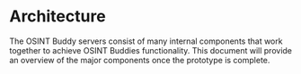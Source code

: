 # Architecture

The OSINT Buddy servers consist of many internal components that work together to achieve OSINT Buddies functionality. This document will provide an overview of the major components once the prototype is complete.



